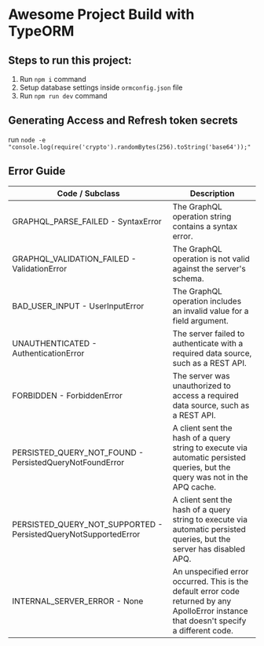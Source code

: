 # Awesome Project Build with TypeORM

## Steps to run this project:

1. Run `npm i` command
2. Setup database settings inside `ormconfig.json` file
3. Run `npm run dev` command

## Generating Access and Refresh token secrets
run `node -e "console.log(require('crypto').randomBytes(256).toString('base64'));"`

## Error Guide
| Code / Subclass                                                   | Description                                                                                                                               |
|-------------------------------------------------------------------|-------------------------------------------------------------------------------------------------------------------------------------------|
| GRAPHQL_PARSE_FAILED - SyntaxError                                | The GraphQL operation string contains a syntax error.                                                                                     |
| GRAPHQL_VALIDATION_FAILED - ValidationError                       | The GraphQL operation is not valid against the server's schema.                                                                           |
| BAD_USER_INPUT - UserInputError                                   | The GraphQL operation includes an invalid value for a field argument.                                                                     |
| UNAUTHENTICATED - AuthenticationError                             | The server failed to authenticate with a required data source, such as a REST API.                                                        |
| FORBIDDEN - ForbiddenError                                        | The server was unauthorized to access a required data source, such as a REST API.                                                         |
| PERSISTED_QUERY_NOT_FOUND - PersistedQueryNotFoundError           | A client sent the hash of a query string to execute via automatic persisted queries, but the query was not in the APQ cache.              |
| PERSISTED_QUERY_NOT_SUPPORTED - PersistedQueryNotSupportedError   | A client sent the hash of a query string to execute via automatic persisted queries, but the server has disabled APQ.                     |
| INTERNAL_SERVER_ERROR - None                                      | An unspecified error occurred. This is the default error code returned by any ApolloError instance that doesn't specify a different code. |
